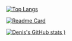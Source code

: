 [![Top Langs](https://github-readme-stats.vercel.app/api/top-langs/?username=maina-dennis)](https://github.com/maina-dennis/github-readme-stats)

[![Readme Card](https://github-readme-stats.vercel.app/api/pin/?username=maina-dennis&repo=github-readme-stats)](https://github.com/maina-dennis/github-readme-stats)

[![Denis's GitHub stats](https://github-readme-stats.vercel.app/api?username=maina-dennis&count_private=true&show_icons=true&theme=nightowl)
)](https://github.com/maina-dennis/github-readme-stats)

